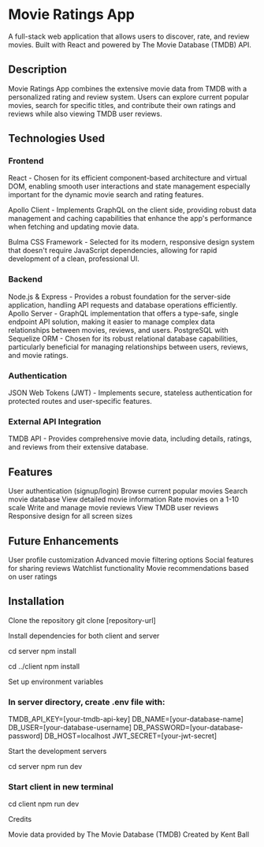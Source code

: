 # Movie Ratings App
A full-stack web application that allows users to discover, rate, and review movies. Built with React and powered by The Movie Database (TMDB) API.

## Description
Movie Ratings App combines the extensive movie data from TMDB with a personalized rating and review system. Users can explore current popular movies, search for specific titles, and contribute their own ratings and reviews while also viewing TMDB user reviews.

## Technologies Used
### Frontend

React - Chosen for its efficient component-based architecture and virtual DOM, enabling smooth user interactions and state management especially important for the dynamic movie search and rating features.

Apollo Client - Implements GraphQL on the client side, providing robust data management and caching capabilities that enhance the app's performance when fetching and updating movie data.

Bulma CSS Framework - Selected for its modern, responsive design system that doesn't require JavaScript dependencies, allowing for rapid development of a clean, professional UI.

### Backend

Node.js & Express - Provides a robust foundation for the server-side application, handling API requests and database operations efficiently.
Apollo Server - GraphQL implementation that offers a type-safe, single endpoint API solution, making it easier to manage complex data relationships between movies, reviews, and users.
PostgreSQL with Sequelize ORM - Chosen for its robust relational database capabilities, particularly beneficial for managing relationships between users, reviews, and movie ratings.

### Authentication

JSON Web Tokens (JWT) - Implements secure, stateless authentication for protected routes and user-specific features.

### External API Integration

TMDB API - Provides comprehensive movie data, including details, ratings, and reviews from their extensive database.

## Features

User authentication (signup/login)
Browse current popular movies
Search movie database
View detailed movie information
Rate movies on a 1-10 scale
Write and manage movie reviews
View TMDB user reviews
Responsive design for all screen sizes

## Future Enhancements

User profile customization
Advanced movie filtering options
Social features for sharing reviews
Watchlist functionality
Movie recommendations based on user ratings

## Installation

Clone the repository
git clone [repository-url]

Install dependencies for both client and server

cd server
npm install

cd ../client
npm install

Set up environment variables
### In server directory, create .env file with:
TMDB_API_KEY=[your-tmdb-api-key]
DB_NAME=[your-database-name]
DB_USER=[your-database-username]
DB_PASSWORD=[your-database-password]
DB_HOST=localhost
JWT_SECRET=[your-jwt-secret]

Start the development servers

cd server
npm run dev

### Start client in new terminal
cd client
npm run dev

Credits

Movie data provided by The Movie Database (TMDB)
Created by Kent Ball 